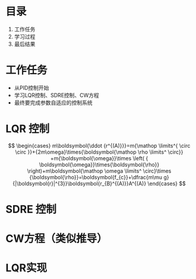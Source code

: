 # 目录
1. 工作任务
2. 学习过程
3. 最后结果

# 工作任务
- 从PID控制开始
- 学习LQR控制、SDRE控制、CW方程
- 最终要完成参数自适应的控制系统

# LQR 控制
$$
\begin{cases}
m\boldsymbol{\ddot {r^{(A)}}}=m{\mathop  \limits^{ \circ \circ }}+{2m\omega}\times{\boldsymbol{\mathop \rho \limits^ \circ}} +m{\boldsymbol{\omega}}\times \left( { \boldsymbol{\omega}}\times{\boldsymbol{\rho}} \right)+m\boldsymbol{\mathop \omega \limits^ \circ}\times {\boldsymbol{\rho}}=\boldsymbol{f_{c}}+\dfrac{m\mu g}{|\boldsymbol{r}|^{3}}\boldsymbol{r_{B}^{(A)}}A^{(A)}
\end{cases}
$$

# SDRE 控制

# CW方程（类似推导）

# LQR实现